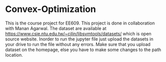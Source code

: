 # Convex-Optimization
This is the course project for EE609. This project is done in collaboration with Manan Agarwal. The dataset are available at https://www.csie.ntu.edu.tw/~cjlin/libsvmtools/datasets/
which is open source website. Inorder to run the jupyter file just upload the datasets in your drive to run the file without any errors.
Make sure that you upload dataset on the homepage, else you have to make some changes to the path location.
